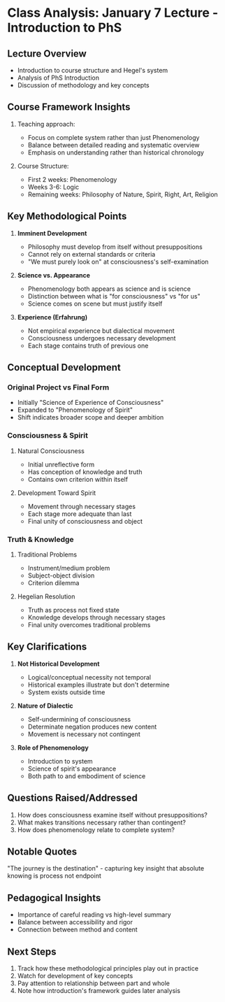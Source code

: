 # Class Analysis: January 7 Lecture - Introduction to PhS

## Lecture Overview
- Introduction to course structure and Hegel's system
- Analysis of PhS Introduction
- Discussion of methodology and key concepts

## Course Framework Insights
1. Teaching approach:
   - Focus on complete system rather than just Phenomenology
   - Balance between detailed reading and systematic overview
   - Emphasis on understanding rather than historical chronology

2. Course Structure:
   - First 2 weeks: Phenomenology
   - Weeks 3-6: Logic
   - Remaining weeks: Philosophy of Nature, Spirit, Right, Art, Religion

## Key Methodological Points
1. **Imminent Development**
   - Philosophy must develop from itself without presuppositions
   - Cannot rely on external standards or criteria
   - "We must purely look on" at consciousness's self-examination

2. **Science vs. Appearance**
   - Phenomenology both appears as science and is science
   - Distinction between what is "for consciousness" vs "for us"
   - Science comes on scene but must justify itself

3. **Experience (Erfahrung)**
   - Not empirical experience but dialectical movement
   - Consciousness undergoes necessary development
   - Each stage contains truth of previous one

## Conceptual Development

### Original Project vs Final Form
- Initially "Science of Experience of Consciousness"
- Expanded to "Phenomenology of Spirit"
- Shift indicates broader scope and deeper ambition

### Consciousness & Spirit
1. Natural Consciousness
   - Initial unreflective form
   - Has conception of knowledge and truth
   - Contains own criterion within itself

2. Development Toward Spirit
   - Movement through necessary stages
   - Each stage more adequate than last
   - Final unity of consciousness and object

### Truth & Knowledge
1. Traditional Problems
   - Instrument/medium problem
   - Subject-object division
   - Criterion dilemma

2. Hegelian Resolution
   - Truth as process not fixed state
   - Knowledge develops through necessary stages
   - Final unity overcomes traditional problems

## Key Clarifications
1. **Not Historical Development**
   - Logical/conceptual necessity not temporal
   - Historical examples illustrate but don't determine
   - System exists outside time

2. **Nature of Dialectic**
   - Self-undermining of consciousness
   - Determinate negation produces new content
   - Movement is necessary not contingent

3. **Role of Phenomenology**
   - Introduction to system
   - Science of spirit's appearance
   - Both path to and embodiment of science

## Questions Raised/Addressed
1. How does consciousness examine itself without presuppositions?
2. What makes transitions necessary rather than contingent?
3. How does phenomenology relate to complete system?

## Notable Quotes
"The journey is the destination" - capturing key insight that absolute knowing is process not endpoint

## Pedagogical Insights
- Importance of careful reading vs high-level summary
- Balance between accessibility and rigor
- Connection between method and content

## Next Steps
1. Track how these methodological principles play out in practice
2. Watch for development of key concepts
3. Pay attention to relationship between part and whole
4. Note how introduction's framework guides later analysis